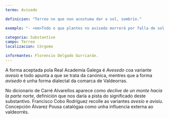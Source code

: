 ```yaml
---
termo: Avisedo

definicion: "Terreo no que non acostuma dar o sol, sombrío."

exemplo: "- <em>Todo o que plantes no avisedo morrerá por falla de sol.</em><br><br>-<em>«(...) No soalleiro louro de laranxas, <br> roxo de balsaís e sangradeiros, <br> doce de mel, cinsento de oliveiras…. <br> e a tanger os axóuxeres dos conchos <br> e broslado de felgas, no abisedo.(...)»</em> <br>Florencio Delgado Gurriarán, poema <em>Saúdo a Otero Pedrayo</em>."

categoria: Substantivo
campo: Terreo
localizacion: Córgomo

informantes: Florencio Delgado Gurriarán.
---
```


A forma aceptada pola Real Academia Galega é _Avesedo_ coa variante _avesío_ e todo apunta a que se trata da canónica, mentres que a forma _avisedo_ é unha forma dialectal da comarca de Valdeorras.

No dicionario de Carré Alvarellos aparece como _declive de un monte hacia la parte norte_, definición que nos daría a pista do significado deste substantivo. Francisco Cobo Rodríguez recolle as variantes _avesío_ e _avisíu_. Concepción Álvarez Pousa catalógaa como unha influencia externa ao valdeorrés.
